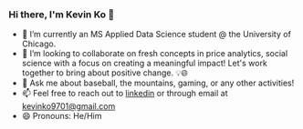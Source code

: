 ### Hi there, I'm Kevin Ko 👋
- 🌱 I’m currently an MS Applied Data Science student @ the University of Chicago.
- 👯 I’m looking to collaborate on fresh concepts in price analytics, social science with a focus on creating a meaningful impact! Let's work together to bring about positive change. 💡🌐
- 💬 Ask me about baseball, the mountains, gaming, or any other activities!
- 📫 Feel free to reach out to [linkedin](https://www.linkedin.com/in/the-kevin-ko/) or through email at kevinko9701@gmail.com
- 😄 Pronouns: He/Him

<!--
**kevinkooo/kevinkooo** is a ✨ _special_ ✨ repository because its `README.md` (this file) appears on your GitHub profile.

Here are some ideas to get you started:

- 🔭 I’m currently working on ...
- 🌱 I’m currently learning ...
- 👯 I’m looking to collaborate on ...
- 🤔 I’m looking for help with ...
- 💬 Ask me about ...
- 📫 How to reach me: ...
- 😄 Pronouns: ...
- ⚡ Fun fact: ...
-->
